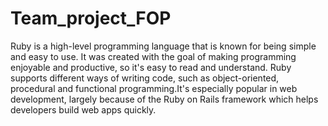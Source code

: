 # Team_project_FOP

   Ruby is a high-level programming language that is known for being simple and easy to use. It was created with the goal of making programming enjoyable and productive,
   so it's easy to read and understand. Ruby supports different ways of writing code, such as object-oriented, procedural and functional programming.It's especially popular in web development,
   largely because of the Ruby on Rails framework which helps developers build web apps quickly.


